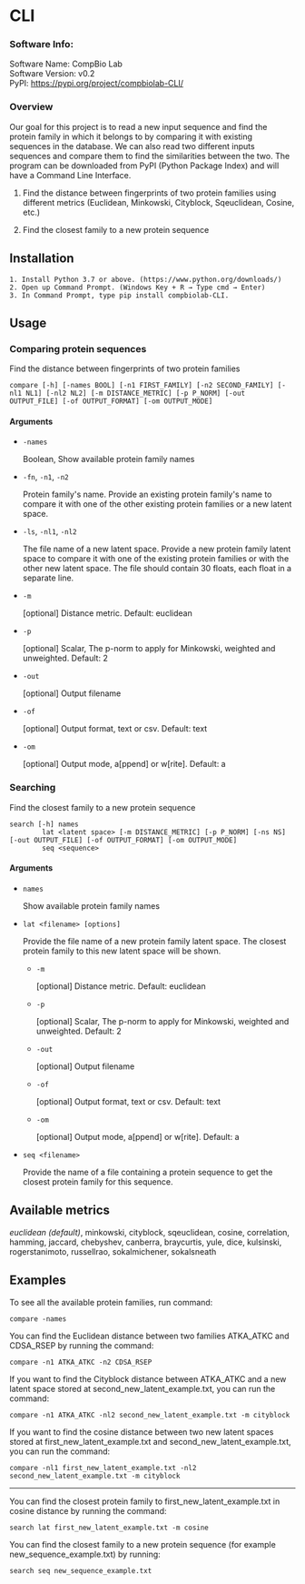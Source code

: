 # CLI

### Software Info:

Software Name: CompBio Lab  
Software Version: v0.2  
PyPI: https://pypi.org/project/compbiolab-CLI/

### Overview

Our goal for this project is to read a new input sequence and find the protein family in which it belongs to by comparing it with existing sequences in the database. We can also read two different inputs sequences and compare them to find the similarities between the two. The program can be downloaded from PyPI (Python Package Index) and will have a Command Line Interface.

1. Find the distance between fingerprints of two protein families using different metrics (Euclidean, Minkowski, Cityblock, Sqeuclidean, Cosine, etc.)

2. Find the closest family to a new protein sequence

## Installation

    1. Install Python 3.7 or above. (https://www.python.org/downloads/)  
    2. Open up Command Prompt. (Windows Key + R → Type cmd → Enter)
    3. In Command Prompt, type pip install compbiolab-CLI.

## Usage

### Comparing protein sequences

Find the distance between fingerprints of two protein families

    compare [-h] [-names BOOL] [-n1 FIRST_FAMILY] [-n2 SECOND_FAMILY] [-nl1 NL1] [-nl2 NL2] [-m DISTANCE_METRIC] [-p P_NORM] [-out OUTPUT_FILE] [-of OUTPUT_FORMAT] [-om OUTPUT_MODE]

#### Arguments

* `-names`

    Boolean, Show available protein family names

* `-fn`, `-n1`, `-n2`

    Protein family's name. Provide an existing protein family's name to compare it with one of the other existing protein families or a new latent space.
	
* `-ls`, `-nl1`, `-nl2`

    The file name of a new latent space. Provide a new protein family latent space to compare it with one of the existing protein families or with the other new latent space. The file should contain 30 floats, each float in a separate line.

* `-m`

    [optional] Distance metric. Default: euclidean

* `-p`

    [optional] Scalar, The p-norm to apply for Minkowski, weighted and unweighted. Default: 2

* `-out`

	[optional] Output filename

* `-of`

	[optional] Output format, text or csv. Default: text

* `-om`

	[optional] Output mode, a[ppend] or w[rite]. Default: a

### Searching

Find the closest family to a new protein sequence

    search [-h] names
		    lat <latent space> [-m DISTANCE_METRIC] [-p P_NORM] [-ns NS] [-out OUTPUT_FILE] [-of OUTPUT_FORMAT] [-om OUTPUT_MODE]
		    seq <sequence>

#### Arguments

* `names`

    Show available protein family names

* `lat <filename> [options]`

    Provide the file name of a new protein family latent space. The closest protein family to this new latent space will be shown.

	* `-m`

    	[optional] Distance metric. Default: euclidean

	* `-p`

    	[optional] Scalar, The p-norm to apply for Minkowski, weighted and unweighted. Default: 2

	* `-out`

		[optional] Output filename

	* `-of`

		[optional] Output format, text or csv. Default: text

	* `-om`

		[optional] Output mode, a[ppend] or w[rite]. Default: a

* `seq <filename>`

    Provide the name of a file containing a protein sequence to get the closest protein family for this sequence.

## Available metrics

*euclidean (default)*, minkowski, cityblock, sqeuclidean, cosine, correlation, hamming, jaccard, chebyshev, canberra, braycurtis, yule, dice, kulsinski, rogerstanimoto, russellrao, sokalmichener, sokalsneath

## Examples

To see all the available protein families, run command:

    compare -names
        
You can find the Euclidean distance between two families ATKA_ATKC and CDSA_RSEP by running the command:

    compare -n1 ATKA_ATKC -n2 CDSA_RSEP
    
If you want to find the Cityblock distance between ATKA_ATKC and a new latent space stored at second_new_latent_example.txt, you can run the command:

    compare -n1 ATKA_ATKC -nl2 second_new_latent_example.txt -m cityblock
    
If you want to find the cosine distance between two new latent spaces stored at first_new_latent_example.txt and second_new_latent_example.txt, you can run the command:

    compare -nl1 first_new_latent_example.txt -nl2 second_new_latent_example.txt -m cityblock

---

You can find the closest protein family to first_new_latent_example.txt in cosine distance by running the command:

    search lat first_new_latent_example.txt -m cosine
    
You can find the closest family to a new protein sequence (for example new_sequence_example.txt) by running:

    search seq new_sequence_example.txt
